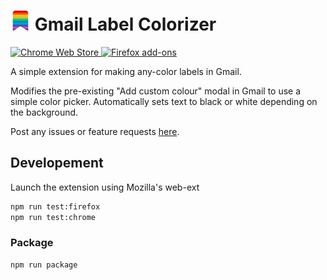<h1>
    <img width="32" height="32" src="https://github.com/pjpscriv/gmail-label-colorizer/blob/main/src/icons/icon_128.png?raw=true">
    Gmail Label Colorizer
</h1>

<p>
  <picture>
    <a href="https://chromewebstore.google.com/detail/gmail-label-colorizer/pjainmnpfajfihmlgdbhaigmehlmeikm">
      <img src="https://img.shields.io/chrome-web-store/users/pjainmnpfajfihmlgdbhaigmehlmeikm?style=flat-square&logo=google-chrome&logoColor=white&label=Chrome%20users&color=%234285F4" alt="Chrome Web Store">
    </a>
  </picture>
  <picture>
    <a href="https://addons.mozilla.org/en-GB/firefox/addon/gmail-label-colorizer/">
      <img src="https://img.shields.io/amo/users/gmail-label-colorizer?style=flat-square&logo=firefox&logoColor=white&label=Firefox%20users&color=%23FF7139" alt="Firefox add-ons">
    </a>
  </picture>
</p>

A simple extension for making any-color labels in Gmail. 

Modifies the pre-existing "Add custom colour" modal in Gmail to use a simple 
color picker. Automatically sets text to black or white depending on the background.

Post any issues or feature requests [here](https://github.com/pjpscriv/gmail-label-colorizer/issues).

## Developement

Launch the extension using Mozilla's web-ext

```sh
npm run test:firefox
npm run test:chrome
```


### Package

```sh
npm run package
```
